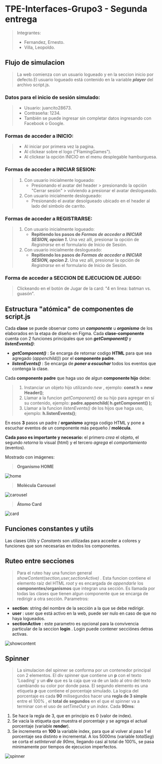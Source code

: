 # TPE-Interfaces-Grupo3 - Segunda entrega
> Integrantes:
> - Fernandez, Ernesto.
> - Villa, Leopoldo.

 ## Flujo de simulacion
 > La web comienza con un usuario logueado y en la seccion inicio por defecto.El usuario logueado está contenido en la variable ***player*** del archivo script.js.

 ### Datos para el inicio de sesión simulado:
> - Usuario: juancito28673.
> - Contraseña: 1234.
> - También se puede ingresar sin completar datos ingresando con Facebook o Google.
 
 ### Formas de acceder a **INICIO**:
> - Al iniciar por primera vez la pagina.
> - Al clickear sobre el logo ("FlamingGames").
> - Al clickear la opción INICIO en el menu desplegable hamburguesa.

### Formas de acceder a **INICIAR SESION**:
> 1. Con usuario inicialmente logueado:
>    - Presionando el avatar del header > presionando la opción "Cerrar sesión" > volviendo a presionar el avatar deslogueado.
> 2. Con usuario inicialmente deslogueado:
>    - Presionando el avatar desolgueado ubicado en el header al lado del simbolo de carrito.

### Formas de acceder a **REGISTRARSE**:
> 1. Con usuario inicialmente logueado:
>    - **Repitiendo los pasos de _Formas de acceder a INICIAR SESION, opcion 1_.** Una vez allí, presionar la opción de *Registrarse* en el formulario de Inicio de Sesión.
> 2. Con usuario inicialmente deslogueado:
>    - **Repitiendo los pasos de _Formas de acceder a INICIAR SESION, opcion 2_.** Una vez allí, presionar la opción de *Registrarse* en el formulario de Inicio de Sesión.

### Forma de acceder a **SECCION DE EJECUCION DE JUEGO**:
> Clickeando en el botón de Jugar de la card: "4 en linea: batman vs. guasón".

## Estructura "atómica" de componentes de script.js
Cada **clase** se puede observar como un ***componente*** u ***organismo*** de los elaborados en la etapa de diseño en Figma.
Cada **clase-componente** cuenta con 2 funciones principales que son ***getComponent()*** y ***listenEvents()***:
 - ***getComponent()*** : Se encarga de retornar codigo **HTML** para que sea agregado (*appenchild()*) por el **componente padre**. 
 - ***listenEvents()*** : Se encarga de ***poner a escuchar*** todos los eventos que contenga la clase.
 
 Cada **componente padre** que haga uso de algun **componente hijo** debe:
 >  1. Instanciar un objeto hijo utilizando _new_ , ejemplo: **const h = _new_ Header()**;
 >  2. Llamar a la funcion _getComponent()_ de su hijo para agregar en sí su contenido, ejemplo: **padre.appenchild( h.getComponent() );**
 >  3. Llamar a la funcion _listenEvents()_ de los hijos que haga uso, ejemplo: **h.listenEvents()**;

   En esos **3** pasos un padre / **organismo** agrega codigo HTML y pone a escuchar eventos de un componente más pequeño / **molécula**. 

   **Cada paso es importante y necesario:** el primero _crea_ el objeto, el segundo _retorna_ lo visual (html) y el tercero _agrega_ el _comportamiento_ (eventos).

Mostrado con imágenes:

> **Organismo HOME**

![home](./EntregablePractico2/static/docs/home.PNG)

> **Molécula Carousel**

![carousel](./EntregablePractico2/static/docs/carousel.PNG)

> **Átomo Card**

![card](./EntregablePractico2/static/docs/card.PNG)
 
## Funciones constantes y utils
Las clases *Utils* y *Constants* son utilizadas para acceder a colores y funciones que son necesarias en todos los componentes.

## Ruteo entre secciones
> Para el ruteo hay una funcion general *showContent(section,user,sectionActive)* . Esta funcion contiene el elemento raíz del HTML *root* y es encargada de *appendarle* los **componentes/organismos** que integran una sección. Es llamada por todas las clases que tienen algun componente que se encarga de redirigir a otra sección.
 Parametros:
 - **section**: string del nombre de la sección a la que se debe redirigir.
 - **user** : user que está activo en la web, puede ser nulo en caso de que no haya logueados.
 - **sectionActive** : este parametro es opcional para la convivencia particular de la seccion **login** . Login puede contener secciónes detras activas.

 ![showcontent](./EntregablePractico2/static/docs/showcontent.PNG) 

## Spinner
> La simulacion del spinner se conforma por un contenedor principal con 2 elementos. El div spinner que contiene un **p** con el texto 'Loading' y un **div** que es la 
 caja que va de un lado al otro del texto cambiando su color por donde pasa. El segundo elemento es una etiqueta **p** que contiene el porcentaje simulado. 
 La logica del porcentaje es cada **90** milisegundos hacer una **regla de 3 simple** entre el 100% , el **total de segundos** en el que el spinner va a terminar con el uso de *setTimeOut* y un *index*.
 Cada **90ms**: 
 1. Se hace la regla de 3, que en principio es 0 (valor de index).
 2. Se vacía la etiqueta que muestra el porcentaje y se agrega el actual porcentaje (variable **render**).
 3. Se incrementa en **100** la variable index, para que al volver al paso 1 el porcentaje sea distinto e incremental.
 A los 5000ms (variable *totalSeg*) se corta el *setInterval de 90ms*, llegando casi al total de 100%, se pasa minimamente por tiempos de ejecucion imperfectos.

 ![spinner](./EntregablePractico2/static/docs/spinner.PNG) 